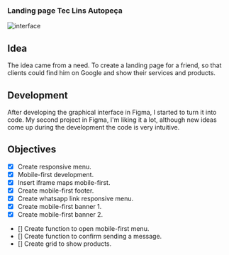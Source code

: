 ### Landing page Tec Lins Autopeça

![interface](https://user-images.githubusercontent.com/53497771/229763818-0422cd57-ee1a-4ee9-9d76-a83bd458344a.png)


## Idea
The idea came from a need. To create a landing page for a friend, so that clients could find him on Google and show their services and products.

## Development
After developing the graphical interface in Figma, I started to turn it into code. My second project in Figma, I'm liking it a lot, although new ideas come up during the development the code is very intuitive.

## Objectives

- [X] Create responsive menu.
- [X] Mobile-first development.
- [X] Insert iframe maps mobile-first.
- [X] Create mobile-first footer.
- [X] Create whatsapp link responsive menu.
- [X] Create mobile-first banner 1.
- [X] Create mobile-first banner 2.
- [] Create function to open mobile-first menu. 
- [] Create function to confirm sending a message.
- [] Create grid to show products.
